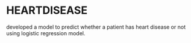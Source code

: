 # HEARTDISEASE
developed a model to predict whether a patient has heart disease or not using logistic regression model.

